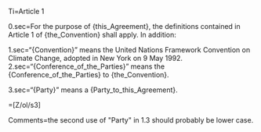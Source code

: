 
Ti=Article 1

0.sec=For the purpose of {this_Agreement}, the definitions contained in Article 1 of {the_Convention} shall apply. In addition:

1.sec=“{Convention}” means the United Nations Framework Convention on Climate Change, adopted in New York on 9 May 1992.
2.sec=“{Conference_of_the_Parties}” means the {Conference_of_the_Parties} to {the_Convention}.

3.sec=“{Party}” means a {Party_to_this_Agreement}.

=[Z/ol/s3]

Comments=the second use of "Party" in 1.3 should probably be lower case.

